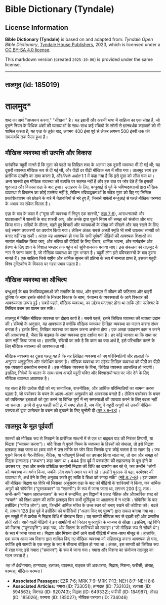 # Bible Dictionary (Tyndale)

## License Information

**Bible Dictionary (Tyndale)** is based on and adapted from: _Tyndale Open Bible Dictionary_, [Tyndale House Publishers](https://tyndaleopenresources.com/), 2023, which is licensed under a [CC BY-SA 4.0 license](https://creativecommons.org/licenses/by-sa/4.0/legalcode.en).

This markdown version (created `2025-10-06`) is provided under the same license.



--------------------------------

## तालमुद (id: 185019)

तालमुद\*
========

शब्द का अर्थ "अध्ययन करना," "सीखना" है। यह इब्रानी और अरामी भाषा में साहित्य का एक संग्रह है, जो पुराने नियम के विधिक अंशों की व्याख्याओं के साथ\-साथ कई रब्बियों के स्रोतों से ज्ञानवर्धक कहावतों को भी शामिल करता है; यह एज्रा के तुरंत बाद, लगभग 400 ईसा पूर्व से लेकर लगभग 500 ईस्वी तक की समयावधि तक फैला हुआ है।

मौखिक व्यवस्था की उत्पत्ति और विकास
-----------------------------------

पारंपरिक यहूदी मानते हैं कि मूसा को पहले या लिखित शब्द के अलावा एक दूसरी व्यवस्था भी दी गई थी; यह दूसरी व्यवस्था मौखिक रूप से दी गई थी, और पीढ़ी दर पीढ़ी मौखिक रूप में सौंपा गया। तालमुद स्वयं इस प्रारंभिक उत्पत्ति का दावा करता है, और*पिरके अबोत* 1:1 में कहा गया है कि इसे मूसा को सौंपा गया था। अन्य शास्त्री इस मौखिक व्यवस्था की उत्पत्ति पर सहमत नहीं हैं और इस बात पर जोर देते हैं कि इसकी शुरुआत और विकास एज्रा के बाद हुआ। उदाहरण के लिए, बन्धुआई से पूर्व के भविष्यद्वक्ताओं द्वारा मौखिक व्यवस्था से विचलन का कोई उल्लेख नहीं है, लेकिन भविष्यद्वक्ताओं के संदेश मूसा को दिए गए लिखित प्रकाशितवाक्य को छोड़ने के बारे में चेतावनियों से भरे हुए हैं, जिससे बाबेली बन्धुआई से पहले मौखिक परम्परा के अभाव का संकेत मिलता है। 

एज्रा के बाद के काल में ("मूसा की व्यवस्था में निपुण एक शास्त्री," [एज्रा 7:6](https://ref.ly/Ezra7:6)), आराधनालयों और पाठशालायों में शास्त्री के बाद शास्त्री आए, और उनके द्वारा पुराने नियम की समझ को संजोया और याद किया गया। सदियों के दौरान, बढ़ते हुए विचारों और व्याख्याओं के संग्रह को सीखने और याद रखने के लिए कई स्मरण उपकरणों का उपयोग किया गया। लेकिन अंततः सबसे अच्छी स्मृति भी सभी उपलब्ध सामग्री को बनाए नहीं रख सकी। अंततः यह आवश्यक हो गया कि सभी पूर्ववर्ती पीढ़ियों की आवश्यक शिक्षाओं का सारांश संकलित किया जाए, और भविष्य की पीढ़ियों के लिए विचार, धार्मिक भावना, और मार्गदर्शन और प्रेरणा के लिए ज्ञान के विशाल भण्डार तक पहुंच को सुविधाजनक बनाया जाए। इस संकलन को तालमुद के नाम से जाना जाता है, जो मौखिक व्यवस्था का मूल भण्डार है। यहूदी लोग इसे पवित्रशास्त्रों के बाद दूसरा मानते हैं। एक साहित्य जिसे राष्ट्रीय और धार्मिक सृजन की प्रतिभा के रूप में मान्यता प्राप्त है, इसका यहूदी विश्व दृष्टिकोण के विकास पर गहरा प्रभाव पड़ता है।

मौखिक व्यवस्था का औचित्य
------------------------

बन्धुआई के बाद केभविष्यद्वक्ताओं की समाप्ति के साथ, और इस्राएल में जीवन की जटिलता और बाहरी दुनिया के साथ इसके संबंधों के निरंतर विकास के साथ, पंचग्रन्थ के व्यवस्थाओं के आगे विस्तार की आवश्यकता उत्पन्न हुई। सबसे पहले, मौखिक व्यवस्था, का उद्देश्य मददगार होना था ताकि लोग परमेश्वर के लिखित वचन का पालन कर सकें।

तालमुद में निहित मौखिक व्यवस्था का दोहरा कार्य है। सबसे पहले, इसने लिखित व्यवस्था की व्याख्या प्रदान की। रब्बियों के अनुसार, यह आवश्यक है क्योंकि मौखिक व्यवस्था लिखित व्यवस्था का पालन करना संभव बनाता है। इसके बिना, लिखित व्यवस्था का पालन करना असंभव होगा। एक अच्छा उदाहरण काम न करने की अवधारणा है, जैसा कि बाइबल के सब्त व्यवस्था द्वारा दर्शाया गया है। हर कोई जानता था कि सब्त पर काम नहीं किया जाता था। हालांकि, रब्बियों का तर्क है कि काम का क्या अर्थ है, इसे परिभाषित करने के लिए मौखिक व्यवस्था की आवश्यकता थी।

मौखिक व्यवस्था का दूसरा पहलू यह है कि यह लिखित व्यवस्था को नए परिस्थितियों और हालातों के अनुसार अनुकूलित और संशोधित करता है। मौखिक व्यवस्था का उद्देश्य लिखित व्यवस्था को पीढ़ी दर पीढ़ी एक व्यवहार्य दस्तावेज बनाना है। इस मौखिक व्यवस्था के बिना, लिखित व्यवस्था अप्रचलित हो जाएगी। इसलिए, निषेधों के पालन के साथ\-साथ अच्छी यहूदी भक्ति और विश्वासयोग्यता पर जोर देने के लिए मौखिक व्यवस्था आवश्यक है।

यह सत्य है कि प्रत्येक पीढ़ी को नए सामाजिक, राजनीतिक, और आर्थिक परिस्थितियों का सामना करना पड़ता है, जो परमेश्वर के वचन के अलग\-अलग अनुप्रयोग को आवश्यक बनाते हैं। लेकिन परमेश्वर के वचन को व्यक्तिगत इच्छाओं को पूरा करने या विभिन्न युगों में नए समस्याओं की व्याख्या करने के लिए बदला नहीं जा सकता। इनमें से कुछ पहली सदी ई. में स्पष्ट होता है, जब यीशु ने यहूदी अगुवों को उनकी मौखिक परम्पराओं द्वारा परमेश्वर के वचन को हड़पने के लिए चुनौती दी ([मर 7:9–13](https://ref.ly/Mark7:9-Mark7:13))। 

तालमुद के मूल पूर्ववर्ती
------------------------

शास्त्रों को मौखिक रूप से सिखाने के प्रारंभिक साधनों में से एक था बाइबल पाठ की निरंतर टिप्पणी, या मिद्राश ("व्याख्या करना")। यदि शिक्षा ने पुराने नियम के व्यवस्था के हिस्सों को संभाला, तो इसे मिद्राश हलकाह कहा जाता था (बाद वाले ने उस तरीके पर जोर दिया जिसके द्वारा कोई चलता है या रहता है)। जब पुराने नियम के गैर\-विधिक, नैतिक, या भक्तिपूर्ण हिस्सों का उपचार किया जाता था, तो राय और समझ को मिद्राश हाग्गादाह ("कथन") कहा जाता था। 444 ईसा पूर्व में यरूशलेम की शहरपनाह के पूरा होने के अवसर पर, एज्रा और उनके प्रशिक्षित सहयोगी मिद्राश की विधि का उपयोग कर रहे थे, जब उन्होंने "लोगों को व्यवस्था का वर्णन किया, जबकि लोग अपने स्थान पर बने रहे। उन्होंने पुस्तक से पढ़ा, परमेश्वर की व्यवस्था से, अर्थ देने के लिए अनुवाद करते हुए ताकि वे शिक्षा को समझ सकें" ([नहे 8:7–8](https://ref.ly/Neh8:7-Neh8:8))। इस प्रकार की मौखिक मिद्राश वह विधि थी जिसका अनुसरण एज्रा के बाद की पीढ़ियों के शास्त्रियों ने किया, जब धार्मिक अगुवों को सोफेरिम ("पुस्तककार" या "शास्त्री") के रूप में जाना जाता था, लगभग 200 ई.पू. तक। कभी\-कभी "महान आराधनालय" के रूप में सन्दर्भित, इन विद्वानों ने प्रकट नैतिक और औपचारिक शब्द को "बचाने" की शिक्षा प्रदान की ताकि इस्राएल फिर कभी मूर्तिपूजा या अज्ञानता में न भटके। सोफेरिम के बाद हसीदिम ("पवित्र लोग") आए, जिन्होंने धार्मिक भक्ति के उच्च स्तर को बनाए रखने की कोशिश की। बदले में, लगभग 128 ईसा पूर्व में हसीदिम को फरीसियों ("अलग किए गए पुरुष") द्वारा सफल बनाया गया था। इन समूहों में से प्रत्येक ने मिद्राश विधि में योगदान दिया। यह सामग्री मौखिक रूप से बढ़ती रही और प्रसारित होती रही। आने वाली पीढ़ियों ने इन सामग्रियों को निरंतर पुनरावृत्ति के माध्यम से सीखा। इसलिए, नई विधि को मिशना ("पुनरावृत्ति") कहा गया, और मिशना के शास्त्रियों को तन्नाइम ("जो मौखिक रूप से सौंपते थे") के रूप में जाना जाता था। मिद्राश और मिशना दोनों आने वाली पीढ़ियों में साथ\-साथ मौजूद थे। हालांकि, एक समय आया जब मिशना द्वारा शामिल किए गए मौखिक व्यवस्था को संहिताबद्ध करना आवश्यक हो गया, क्योंकि इसे सामग्री के एक समूह के रूप में सीखना बोझिल हो गया था। अंततः, इस सामग्री को लिखित रूप में रखा गया; इसे गमारा ("समापन") के रूप में जाना गया। गमारा और मिशना का संयोजन तालमुद का गठन करता है।

*यह भी देखें* गमारा; हाग्गादाह; हलाका; व्यवस्था, बाइबल की अवधारणा; मिद्राश; मिशना; फरीसी; तोराह; परम्परा; मौखिक परम्परा I 

* **Associated Passages:** EZR 7:6; MRK 7:9–MRK 7:13; NEH 8:7–NEH 8:8
* **Associated Articles:** गमारा  (ID: 733051); हग्गदाह (ID: 733103); हलाखा (ID: 594563); मिश्नाह (ID: 620743); मिद्राश (ID: 649332); फरीसी (ID: 184987); तोराह  (ID: 185026); परम्परा (ID: 185027); मौखिक परम्परा  (ID: 734046)


